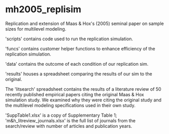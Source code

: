 # mh2005_replisim

Replication and extension of Maas & Hox's (2005) seminal paper on sample sizes for multilevel modeling.

'scripts' contains code used to run the replication simulation.

'funcs' contains customer helper functions to enhance efficiency of the replication simulation.

'data' contains the outcome of each condition of our replication sim. 

'results' houses a spreadsheet comparing the results of our sim to the original. 

The 'litsearch' spreadsheet contains the results of a literature review of 50 recently published empirical papers citing the original Maas & Hox simulation study. We examined why they were citing the original study and the multilevel modeling specifications used in their own study.  

'SuppTable1.xlsx' is a copy of Supplementary Table 1; 'm&h_litreview_journals.xlsx' is the full list of journals from the search/review with number of articles and publication years. 
